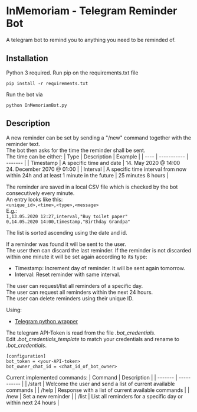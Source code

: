 # InMemoriam - Telegram Reminder Bot
A telegram bot to remind you to anything you need to be reminded of.

## Installation
Python 3 required.
Run pip on the requirements.txt file
```
pip install -r requirements.txt
```

Run the bot via
```
python InMemoriamBot.py
```

## Description

A new reminder can be set by sending a "/new" command together with the reminder text.\
The bot then asks for the time the reminder shall be sent.\
The time can be either:
| Type | Description | Example |
| ---- | ----------- | ------- |
| Timestamp | A specific time and date | 14. May 2020 @ 14:00 <br> 24. December 2070 @ 01:00 |
| Interval | A specific time interval from now within 24h and at least 1 minute in the future | 25 minutes 8 hours | 


The reminder are saved in a local CSV file which is checked by the bot consecutively every minute.\
An entry looks like this:\
```<unique_id>,<time>,<type>,<message>```\
E.g.:\
```1,13.05.2020 12:27,interval,"Buy toilet paper"```\
```0,14.05.2020 14:00,timestamp,"Birthday Grandpa"```

The list is sorted ascending using the date and id.

If a reminder was found it will be sent to the user.\
The user then can discard the last reminder. If the reminder is not discarded within one minute it will be set again according to its type:
* Timestamp: Increment day of reminder. It will be sent again tomorrow.
* Interval: Reset reminder with same interval.

The user can request/list all reminders of a specific day.\
The user can request all reminders within the next 24 hours.\
The user can delete reminders using their unique ID.

Using:
- [Telegram python wrapper](https://github.com/python-telegram-bot/python-telegram-bot) 

The telegram API-Token is read from the file *.bot_credentials*.\
Edit *.bot_credentials_template* to match your credentials and rename to *.bot_credentials*.
```
[configuration]
bot_token = <your-API-token>
bot_owner_chat_id = <chat_id_of_bot_owner>
```

Current implemented commands:
| Command | Description |
| ------- | ----------- |
| /start | Welcome the user and send a list of current available commands |
| /help | Response with a list of current available commands |
| /new | Set a new reminder |
| /list | List all reminders for a specific day or within next 24 hours |